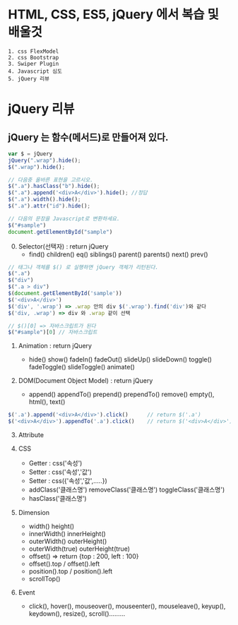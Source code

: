 # HTML, CSS, ES5, jQuery 에서 복습 및 배울것
	1. css FlexModel
	2. css Bootstrap
	3. Swiper Plugin
	4. Javascript 심도
	5. jQuery 리뷰

# jQuery 리뷰
## jQuery 는 함수(메서드)로 만들어져 있다.
```js
var $ = jQuery
jQuery(".wrap").hide();
$(".wrap").hide();

// 다음중 올바른 표현을 고르시오.
$(".a").hasClass("b").hide();
$(".a").append('<div>A</div>').hide(); //정답
$(".a").width().hide();
$(".a").attr("id").hide();

// 다음의 문장을 Javascript로 변환하세요.
$("#sample")
document.getElementById("sample")
```

0. Selector(선택자) : return jQuery
	- find() children() eq() siblings() parent() parents() next() prev()
```js
// 태그나 객체를 $() 로 실행하면 jQuery 객체가 리턴된다.
$(".a")
$("div")
$(".a > div")
$(document.getElementById('sample'))
$('<div>A</div>')
$('div', '.wrap') => .wrap 안의 div $('.wrap').find('div')와 같다
$('div, .wrap')	=> div 와 .wrap 같이 선택

// $()[0] => 자바스크립트가 된다
$("#sample")[0] // 자바스크립트
```

1. Animation : return jQuery
	- hide() show() fadeIn() fadeOut() slideUp() slideDown() toggle() fadeToggle() slideToggle() animate()

2. DOM(Document Object Model) : return jQuery
	- append() appendTo() prepend() prependTo() remove() empty(), html(), text()
```js
$('.a').append('<div>A</div>').click() 		// return $('.a')
$('<div>A</div>').appendTo('.a').click() 	// return $('<div>A</div>')
```

3. Attribute

4. CSS
	- Getter : css('속성')
	- Setter : css('속성','값')
	- Setter : css({'속성','값',.....})
	- addClass('클래스명') removeClass('클래스명') toggleClass('클래스명')
	- hasClass('클래스명')

5. Dimension
	- width() height()
	- innerWidth() innerHeight()
	- outerWidth() outerHeight()
	- outerWidth(true) outerHeight(true)
	- offset() => return {top : 200, left : 100}
	- offset().top / offset().left
	- position().top / position().left
	- scrollTop()

6. Event
	- click(), hover(), mouseover(), mouseenter(), mouseleave(), keyup(), keydown(), resize(), scroll().........